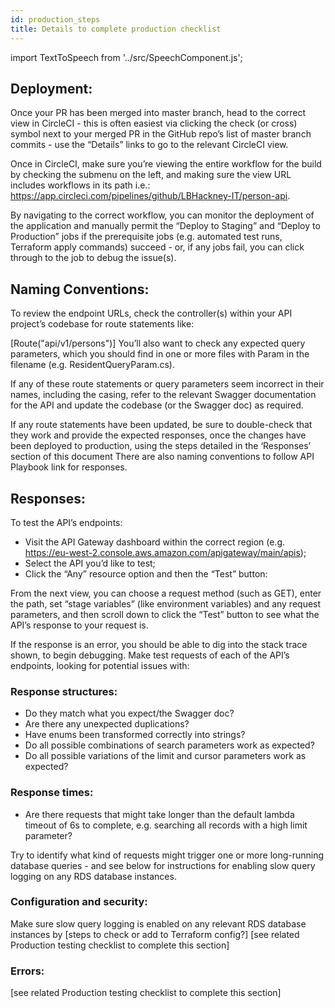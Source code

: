 ```yaml
---
id: production_steps
title: Details to complete production checklist
---
```


import TextToSpeech from '../src/SpeechComponent.js';

<TextToSpeech>

## Deployment:

Once your PR has been merged into master branch, head to the correct view in CircleCI - this is often easiest via clicking the check (or cross) symbol next to your merged PR in the GitHub repo’s list of master branch commits - use the “Details” links to go to the relevant CircleCI view.

Once in CircleCI, make sure you’re viewing the entire workflow for the build by checking the submenu on the left, and making sure the view URL includes workflows in its path i.e.: https://app.circleci.com/pipelines/github/LBHackney-IT/person-api.

By navigating to the correct workflow, you can monitor the deployment of the application and manually permit the “Deploy to Staging” and “Deploy to Production” jobs if the prerequisite jobs (e.g. automated test runs, Terraform apply commands) succeed - or, if any jobs fail, you can click through to the job to debug the issue(s).
## Naming Conventions:

To review the endpoint URLs, check the controller(s) within your API project’s codebase for route statements like:

[Route("api/v1/persons")] 
You’ll also want to check any expected query parameters, which you should find in one or more files with Param in the filename (e.g. ResidentQueryParam.cs).

If any of these route statements or query parameters seem incorrect in their names, including the casing, refer to the relevant Swagger documentation for the API and update the codebase (or the Swagger doc) as required.

If any route statements have been updated, be sure to double-check that they work and provide the expected responses, once the changes have been deployed to production, using the steps detailed in the ‘Responses’ section of this document
There are also naming conventions to follow API Playbook link for responses.
## Responses:

To test the API’s endpoints:
- Visit the API Gateway dashboard within the correct region (e.g. https://eu-west-2.console.aws.amazon.com/apigateway/main/apis);
- Select the API you’d like to test;
- Click the “Any” resource option and then the “Test” button:

From the next view, you can choose a request method (such as GET), enter the path, set “stage variables” (like environment variables) and any request parameters, and then scroll down to click the “Test” button to see what the API’s response to your request is.

If the response is an error, you should be able to dig into the stack trace shown, to begin debugging.
Make test requests of each of the API’s endpoints, looking for potential issues with:
### Response structures:

- Do they match what you expect/the Swagger doc?
- Are there any unexpected duplications?
- Have enums been transformed correctly into strings?
- Do all possible combinations of search parameters work as expected?
- Do all possible variations of the limit and cursor parameters work as expected?
### Response times:

- Are there requests that might take longer than the default lambda timeout of 6s to complete, e.g. searching all records with a high limit parameter?

Try to identify what kind of requests might trigger one or more long-running database queries - and see below for instructions for enabling slow query logging on any RDS database instances.
### Configuration and security:

Make sure slow query logging is enabled on any relevant RDS database instances by [steps to check or add to Terraform config?]
[see related Production testing checklist to complete this section]
### Errors:
[see related Production testing checklist to complete this section]

</TextToSpeech>